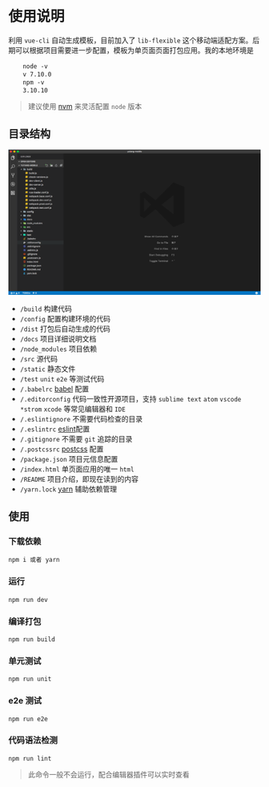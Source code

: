 # 使用说明

利用 `vue-cli` 自动生成模板，目前加入了 `lib-flexible` 这个移动端适配方案。后期可以根据项目需要进一步配置，模板为单页面页面打包应用。我的本地环境是
```shell
	node -v
	v 7.10.0
	npm -v
	3.10.10
```
> 建议使用 [nvm](https://github.com/creationix/nvm) 来灵活配置 `node` 版本

## 目录结构

![Casecad](./docs/img/1.png)

* `/build` 构建代码
* `/config` 配置构建环境的代码
* `/dist` 打包后自动生成的代码
* `/docs` 项目详细说明文档
* `/node_modules` 项目依赖
* `/src` 源代码
* `/static` 静态文件
* `/test` `unit` `e2e` 等测试代码
* `/.babelrc`  [babel](https://babeljs.io/) 配置
* `/.editorconfig` 代码一致性开源项目，支持 `sublime text`  `atom` `vscode` `*strom` `xcode` 等常见编辑器和 `IDE`
* `/.eslintignore` 不需要代码检查的目录
* `/.eslintrc` [eslint](http://eslint.cn/)配置
* `/.gitignore` 不需要 `git` 追踪的目录
* `/.postcssrc` [postcss](https://github.com/michael-ciniawsky/postcss-load-config) 配置
* `/package.json` 项目元信息配置
* `/index.html` 单页面应用的唯一  `html`
* `/README`  项目介绍，即现在读到的内容
* `/yarn.lock` [yarn](https://yarnpkg.com/zh-Hans/) 辅助依赖管理



## 使用

### 下载依赖

``` shell
npm i 或者 yarn
```

### 运行

```shell
npm run dev
```

### 编译打包

```shell
npm run build
```

### 单元测试

```shell
npm run unit
```

### e2e 测试

```shell
npm run e2e
```

### 代码语法检测

```shell
npm run lint
```

> 此命令一般不会运行，配合编辑器插件可以实时查看
